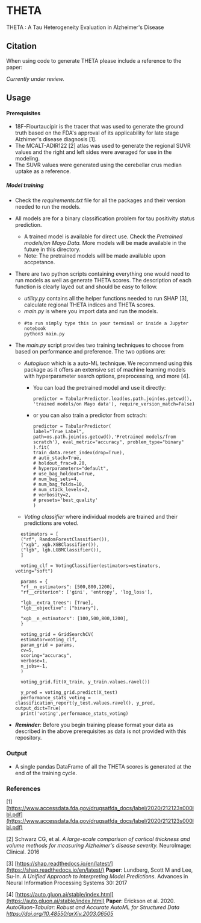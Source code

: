 # THETA

 THETA : A Tau Heterogeneity Evaluation in Alzheimer's Disease

## Citation

When using code to generate THETA please include a reference to the paper:

*Currently under review.*

## Usage

#### Prerequisites

- 18F-Flourtaucipir is the tracer that was used to generate the ground truth based on the FDA's approval of its applicability for late stage Alzhimer's disease diagnosis [1].
- The MCALT-ADIR122 [2] atlas was used to generate the regional SUVR values and the right and left sides were averaged for use in the modeling.
- The SUVR values were generated using the cerebellar crus median uptake as a reference.

##### Model training

- Check the *requirements.txt* file for all the packages and their version needed to run the models.
- All models are for a binary classification problem for tau positivity status prediction.

  - A trained model is available for direct use. Check the *Pretrained models/on Mayo Data.* More models will be made available in the future in this directory.
  - Note: The pretrained models will be made available upon accpetance.
- There are two python scripts containing everything one would need to run models as well as generate THETA scores. The description of each function is clearly layed out and should be easy to follow.

  - *utility.py* contains all the helper functions needed to run SHAP [3], calculate regional THETA indices and THETA scores.
  - *main.py* is where you import data and run the models.
  - ```
    #to run simply type this in your terminal or inside a Jupyter notebook
    python3 main.py
    ```

* The *main.py* script provides two training techniques to choose from based on performance and preference. The two options are:

  - *Autogluon* which is a auto-ML technique. We recommend using this package as it offers an extensive set of machine learning models with hyperparameter search options, preprocessing, and more [4].

    - You can load the pretrained model and use it directly:
      ```
      predictor = TabularPredictor.load(os.path.join(os.getcwd(), 'trained models/on Mayo data'), require_version_match=False)
      ```
    - or you can also train a predictor from sctrach:
      ```
      predictor = TabularPredictor(
      label="True_Label", path=os.path.join(os.getcwd(),'Pretrained models/from scratch'), eval_metric="accuracy", problem_type="binary"
      ).fit(
      train_data.reset_index(drop=True),
      # auto_stack=True,
      # holdout_frac=0.20,
      # hyperparameters="default",
      # use_bag_holdout=True,
      # num_bag_sets=4,
      # num_bag_folds=10,
      # num_stack_levels=2,
      # verbosity=2,
      # presets='best_quality'
      )
      ```
  - *Voting classifier* where individual models are trained and their predictions are voted.

  ```
    estimators = [
    ("rf", RandomForestClassifier()),
    ("xgb", xgb.XGBClassifier()),
    ("lgb", lgb.LGBMClassifier()),
    ]

    voting_clf = VotingClassifier(estimators=estimators, voting="soft")

    params = {
    "rf__n_estimators": [500,800,1200],
    "rf__criterion": ['gini', 'entropy', 'log_loss'],

    "lgb__extra_trees": [True],
    "lgb__objective": ["binary"],

    "xgb__n_estimators": [100,500,800,1200],
    }

    voting_grid = GridSearchCV(
    estimator=voting_clf,
    param_grid = params,
    cv=5,
    scoring="accuracy",
    verbose=1,
    n_jobs=-1,
    )

    voting_grid.fit(X_train, y_train.values.ravel())

    y_pred = voting_grid.predict(X_test)
    performance_stats_voting = classification_report(y_test.values.ravel(), y_pred, output_dict=True)
    print('voting',performance_stats_voting)
  ```

- ***Reminder***: Before you begin training please format your data as described in the above prerequisites as data is not provided with this repository.

### Output

- A single pandas DataFrame of all the THETA scores is generated at the end of the training cycle.

### References

[1] [https://www.accessdata.fda.gov/drugsatfda_docs/label/2020/212123s000lbl.pdf](https://www.accessdata.fda.gov/drugsatfda_docs/label/2020/212123s000lbl.pdf)

[2] Schwarz CG, et al. *A large-scale comparison of cortical thickness and volume methods for measuring Alzheimer's disease severity.* NeuroImage: Clinical. 2016

[3] [https://shap.readthedocs.io/en/latest/](https://shap.readthedocs.io/en/latest/) **Paper**: Lundberg, Scott M and Lee, Su-In. *A Unified Approach to Interpreting Model Predictions*. Advances in Neural Information Processing Systems 30: 2017

[4] [https://auto.gluon.ai/stable/index.html](https://auto.gluon.ai/stable/index.html) **Paper**: Erickson et al. 2020. *AutoGluon-Tabular: Robust and Accurate AutoML for Structured Data https://doi.org/10.48550/arXiv.2003.06505*
